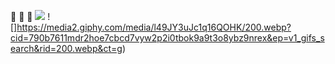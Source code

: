 🤠
🤠
🤠 
![](https://media1.giphy.com/media/MDJ9IbxxvDUQM/200.webp?cid=790b76116feq17adillzviov3mpnj1hg4owq30r60h6wdwbp&ep=v1_gifs_trending&rid=200.webp&ct=g)
![]https://media2.giphy.com/media/l49JY3uJc1q16QOHK/200.webp?cid=790b7611mdr2hoe7cbcd7vyw2p2i0tbok9a9t3o8ybz9nrex&ep=v1_gifs_search&rid=200.webp&ct=g)
